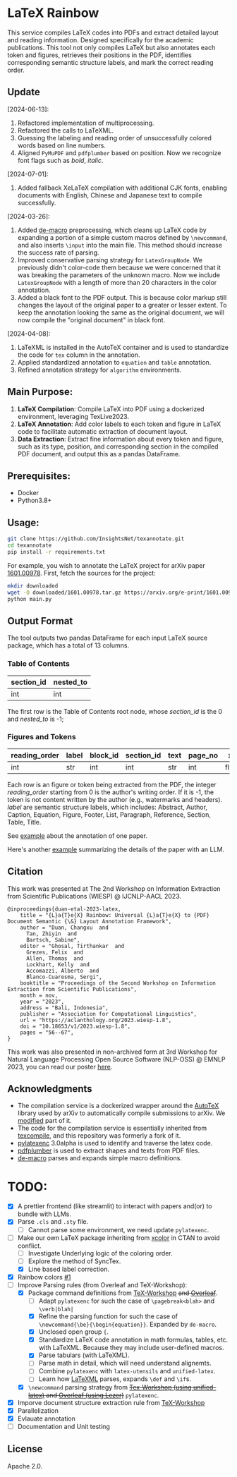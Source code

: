 # LaTeX Rainbow

This service compiles LaTeX codes into PDFs and extract detailed layout and reading information. 
Designed specifically for the academic publications.
This tool not only compiles LaTeX but also annotates each token and figures, 
retrieves their positions in the PDF, identifies corresponding semantic structure labels, and mark the correct reading order. 

## Update
[2024-06-13]:
1. Refactored implementation of multiprocessing.
2. Refactored the calls to LaTeXML.
3. Guessing the labeling and reading order of unsuccessfully colored words based on line numbers.
4. Aligned `PyMuPDF` and `pdfplumber` based on position. Now we recognize font flags such as *bold*, _italic_.

[2024-07-01]:
1. Added fallback XeLaTeX compilation with additional CJK fonts, enabling documents with English, Chinese and Japanese text to compile successfully.

[2024-03-26]: 
1. Added [de-macro](https://ctan.org/pkg/de-macro?lang=en) preprocessing, which cleans up LaTeX code by expanding a portion of a simple custom macros defined by `\newcommand`, and also inserts `\input` into the main file. This method should increase the success rate of parsing.
2. Improved conservative parsing strategy for `LatexGroupNode`. We previously didn't color-code them because we were concerned that it was breaking the parameters of the unknown macro. Now we include `LatexGroupNode` with a length of more than 20 characters in the color annotation.
3. Added a black font to the PDF output. This is because color markup still changes the layout of the original paper to a greater or lesser extent. To keep the annotation looking the same as the original document, we will now compile the "original document" in black font.

[2024-04-08]:
1. LaTeXML is installed in the AutoTeX container and is used to standardize the code for `tex` column in the annotation.
2. Applied standardized annotation to `equation` and `table` annotation.
3. Refined annotation strategy for `algorithm` environments.


## Main Purpose:

1. **LaTeX Compilation**: Compile LaTeX into PDF using a dockerized environment, leveraging TexLive2023.
2. **LaTeX Annotation**: Add color labels to each token and figure in LaTeX code to facilitate automatic extraction of document layout.
3. **Data Extraction**: Extract fine information about every token and figure, such as its type, position, and corresponding section in the compiled PDF document, and output this as a pandas DataFrame.

## Prerequisites:

- Docker
- Python3.8+

## Usage:

```bash
git clone https://github.com/InsightsNet/texannotate.git
cd texannotate
pip install -r requirements.txt
```

For example, you wish to annotate the LaTeX project for arXiv paper 
[1601.00978](https://arxiv.org/pdf/1601.00978). First, fetch the sources for the project:

```bash
mkdir downloaded
wget -O downloaded/1601.00978.tar.gz https://arxiv.org/e-print/1601.00978 --user-agent "Name <email>"
python main.py
```

## Output Format

The tool outputs two pandas DataFrame for each input LaTeX source package, which has a total of 13 columns.

### Table of Contents
| section_id | nested_to |
|---------------|-------|
| int           | int   |

The first row is the Table of Contents root node,  whose *section_id* is the 0 and *nested_to* is -1;


### Figures and Tokens
| reading_order | label | block_id | section_id | text | page_no | x0    | y0    | x1    | y1    | font | font_size  | flags | tex | page_size | line_no |
|---------------|-------|------|---------|-------|------|-------|-------|-------|-------|------|-------|-------|-------|-------|-------|
| int           | str   | int  | int     | str   | int  | float | float | float | float | str  | float | list  | str | list | int|

Each row is an figure or token being extracted from the PDF, the integer *reading_order* starting from 0 is the author's writing order. 
If it is -1, the token is not content written by the author (e.g., watermarks and headers).
*label* are semantic structure labels, which includes: Abstract, Author, Caption, Equation, Figure, Footer, List, Paragraph, Reference, Section, Table, Title.

See [example](doc/example.ipynb) about the annotation of one paper.

Here's another [example](doc/tree_summarize.ipynb) summarizing the details of the paper with an LLM.

## Citation
This work was presented at The 2nd Workshop on Information Extraction from Scientific Publications (WIESP) @ IJCNLP-AACL 2023. 
```
@inproceedings{duan-etal-2023-latex,
    title = "{L}a{T}e{X} Rainbow: Universal {L}a{T}e{X} to {PDF} Document Semantic {\&} Layout Annotation Framework",
    author = "Duan, Changxu  and
      Tan, Zhiyin  and
      Bartsch, Sabine",
    editor = "Ghosal, Tirthankar  and
      Grezes, Felix  and
      Allen, Thomas  and
      Lockhart, Kelly  and
      Accomazzi, Alberto  and
      Blanco-Cuaresma, Sergi",
    booktitle = "Proceedings of the Second Workshop on Information Extraction from Scientific Publications",
    month = nov,
    year = "2023",
    address = "Bali, Indonesia",
    publisher = "Association for Computational Linguistics",
    url = "https://aclanthology.org/2023.wiesp-1.8",
    doi = "10.18653/v1/2023.wiesp-1.8",
    pages = "56--67",
}
```
This work was also presented in non-archived form at 3rd Workshop for Natural Language Processing Open Source Software (NLP-OSS) @ EMNLP 2023, you can read our poster [here](https://github.com/nlposs/NLP-OSS/blob/master/nlposs-2023/23-LaTeX-Rainbow-Poster.pdf).

## Acknowledgments

- The compilation service is a dockerized wrapper around the [AutoTeX](https://metacpan.org/pod/TeX::AutoTeX) library used by arXiv to automatically compile submissions to arXiv. We [modified](https://github.com/) part of it.
- The code for the compilation service is essentially inherited from [texcompile](https://github.com/andrewhead/texcompile.git), and this repository was formerly a fork of it.
- [pylatexenc](https://github.com/phfaist/pylatexenc.git) 3.0alpha is used to identify and traverse the latex code.
- [pdfplumber](https://github.com/jsvine/pdfplumber.git) is used to extract shapes and texts from PDF files.
- [de-macro](https://ctan.org/pkg/de-macro?lang=en) parses and expands simple macro definitions.

# TODO:
- [x] A prettier frontend (like streamlit) to interact with papers and(or) to bundle with LLMs.
- [x] Parse `.cls` and `.sty` file.
  - [ ] Cannot parse some environment, we need update `pylatexenc`.
- [ ] Make our own LaTeX package inheriting from [xcolor](https://github.com/latex3/xcolor) in CTAN to avoid conflict.
  - [ ] Investigate Underlying logic of the coloring order.
  - [ ] Explore the method of SyncTex.
  - [x] Line based label correction.
- [x] Rainbow colors [#1](https://github.com/InsightsNet/texannotate/pull/1) 
- [ ] Improve Parsing rules (from Overleaf and TeX-Workshop):
   - [x] Package command definitions from [TeX-Workshop](https://github.com/James-Yu/LaTeX-Workshop/tree/master/data) ~~and [Overleaf](https://github.com/overleaf/overleaf/tree/main/services/web/frontend/js/features/source-editor/languages/latex/completions/data)~~.
      - [ ] Adapt `pylatexenc` for such the case of `\pagebreak<blah>` and `\verb|blah|`
      - [x] Refine the parsing function for such the case of `\newcommand{\be}{\begin{equation}}`. Expanded by `de-macro`.
      - [x] Unclosed open group `{`.
      - [x] Standardize LaTeX code annotation in math formulas, tables, etc. with LaTeXML. Because they may include user-defined macros.
      - [x] Parse tabulars (with LaTeXML).
      - [ ] Parse math in detail, which will need understand alignemts.
      - [ ] Combine `pylatexenc` with `latex-utensils` and `unified-latex`.
      - [ ] Learn how [LaTeXML](https://github.com/brucemiller/LaTeXML) parses, expands `\def` and `\if`s.
   - [x] `\newcommand` parsing strategy from ~~[Tex-Workshop (using unified-latex)](https://github.com/James-Yu/LaTeX-Workshop/blob/856eaeebd66e16b9f8d500793f307aa02d4295eb/src/providers/completer/command.ts#L208) and [Overleaf (using Lezer)](https://github.com/overleaf/overleaf/blob/main/services/web/frontend/js/features/source-editor/lezer-latex/README.md)~~ `pylatexenc`.
- [x] Imporve document structure extraction rule from [TeX-Workshop](https://github.com/James-Yu/LaTeX-Workshop/blob/6ee7aca5dfe057642fec1781b6810796d745862e/src/providers/structurelib/latex.ts#L114C25-L114C25) 
- [x] Parallelization
- [x] Evlauate annotation
- [ ] Documentation and Unit testing

## License

Apache 2.0.
